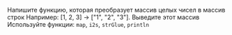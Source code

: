 
Напишите функцию, которая преобразует массив целых чисел в массив строк
Например: [1, 2, 3] → ["1", "2", "3"]. Выведите этот массив
Используйте функции: `map`, `i2s`, `strGlue`, `println`
